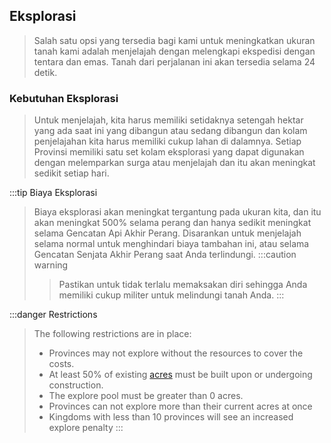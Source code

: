 
## Eksplorasi
>Salah satu opsi yang tersedia bagi kami untuk meningkatkan ukuran tanah kami adalah menjelajah dengan melengkapi ekspedisi dengan tentara dan emas. Tanah dari perjalanan ini akan tersedia selama 24 detik. 

### Kebutuhan Eksplorasi
>Untuk menjelajah, kita harus memiliki setidaknya setengah hektar yang ada saat ini yang dibangun atau sedang dibangun dan kolam penjelajahan kita harus memiliki cukup lahan di dalamnya. Setiap Provinsi memiliki satu set kolam eksplorasi yang dapat digunakan dengan melemparkan surga atau menjelajah dan itu akan meningkat sedikit setiap hari.

:::tip Biaya Eksplorasi
>Biaya eksplorasi akan meningkat tergantung pada ukuran kita, dan itu akan meningkat 500% selama perang dan hanya sedikit meningkat selama Gencatan Api Akhir Perang. Disarankan untuk menjelajah selama normal untuk menghindari biaya tambahan ini, atau selama Gencatan Senjata Akhir Perang saat Anda terlindungi.
> :::caution warning
> >Pastikan untuk tidak terlalu memaksakan diri sehingga Anda memiliki cukup militer untuk melindungi tanah Anda.
:::

:::danger Restrictions
>The following restrictions are in place:
>-   Provinces may not explore without the resources to cover the costs.
>-   At least 50% of existing [acres](http://wiki.utopia-game.com/index.php?title=Throne#Top_Bar "Throne") must be built upon or undergoing construction.
>-   The explore pool must be greater than 0 acres.
>-   Provinces can not explore more than their current acres at once
>-   Kingdoms with less than 10 provinces will see an increased explore penalty
:::